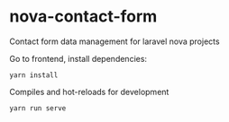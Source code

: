 # nova-contact-form
Contact form data management for laravel nova projects

Go to frontend, install dependencies:
```
yarn install
```

Compiles and hot-reloads for development
```
yarn run serve
```